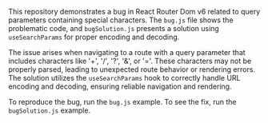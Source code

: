 This repository demonstrates a bug in React Router Dom v6 related to query parameters containing special characters.  The `bug.js` file shows the problematic code, and `bugSolution.js` presents a solution using `useSearchParams` for proper encoding and decoding.

The issue arises when navigating to a route with a query parameter that includes characters like '+', '/', '?', '&', or '='. These characters may not be properly parsed, leading to unexpected route behavior or rendering errors.  The solution utilizes the `useSearchParams` hook to correctly handle URL encoding and decoding, ensuring reliable navigation and rendering.

To reproduce the bug, run the `bug.js` example. To see the fix, run the `bugSolution.js` example.